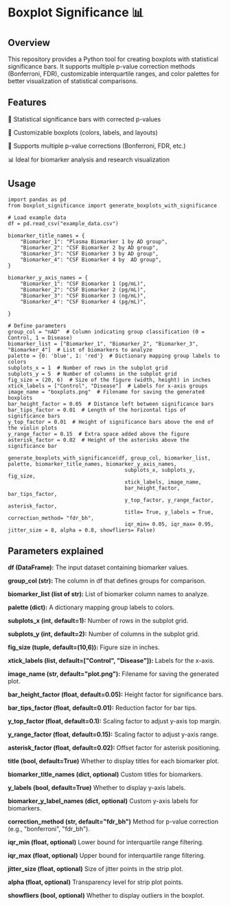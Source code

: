# Boxplot Significance 📊

## Overview

This repository provides a Python tool for creating boxplots with statistical significance bars. It supports multiple p-value correction methods (Bonferroni, FDR), customizable interquartile ranges, and color palettes for better visualization of statistical comparisons.

## Features

📌 Statistical significance bars with corrected p-values

🎨 Customizable boxplots (colors, labels, and layouts)

🔬 Supports multiple p-value corrections (Bonferroni, FDR, etc.)

📊 Ideal for biomarker analysis and research visualization

## Usage
```
import pandas as pd
from boxplot_significance import generate_boxplots_with_significance

# Load example data
df = pd.read_csv("example_data.csv")

biomarker_title_names = {
    "Biomarker_1": "Plasma Biomarker 1 by AD group",
    "Biomarker_2": "CSF Biomarker 2 by AD group",
    "Biomarker_3": "CSF Biomarker 3 by AD group",
    "Biomarker_4": "CSF Biomarker 4 by  AD group",
}

biomarker_y_axis_names = {
    "Biomarker_1": "CSF Biomarker 1 (pg/mL)",
    "Biomarker_2": "CSF Biomarker 2 (pg/mL)",
    "Biomarker_3": "CSF Biomarker 3 (ng/mL)",
    "Biomarker_4": "CSF Biomarker 4 (pg/mL)",

}

# Define parameters
group_col = "nAD"  # Column indicating group classification (0 = Control, 1 = Disease)
biomarker_list = ["Biomarker_1", "Biomarker_2", "Biomarker_3", "Biomarker_4"]  # List of biomarkers to analyze
palette = {0: 'blue', 1: 'red'}  # Dictionary mapping group labels to colors
subplots_x = 1  # Number of rows in the subplot grid
subplots_y = 5  # Number of columns in the subplot grid
fig_size = (20, 6)  # Size of the figure (width, height) in inches
xtick_labels = ["Control", "Disease"]  # Labels for x-axis groups
image_name = "boxplots.png"  # Filename for saving the generated boxplots
bar_height_factor = 0.05  # Distance left between significance bars 
bar_tips_factor = 0.01  # Length of the horizontal tips of significance bars 
y_top_factor = 0.01  # Height of significance bars above the end of the violin plots 
y_range_factor = 0.15  # Extra space added above the figure 
asterisk_factor = 0.02  # Height of the asterisks above the significance bar 

generate_boxplots_with_significance(df, group_col, biomarker_list, palette, biomarker_title_names, biomarker_y_axis_names,
                                      subplots_x, subplots_y, fig_size,
                                      xtick_labels, image_name,
                                      bar_height_factor, bar_tips_factor,
                                      y_top_factor, y_range_factor, asterisk_factor,
                                      title= True, y_labels = True, correction_method= "fdr_bh", 
                                      iqr_min= 0.05, iqr_max= 0.95, jitter_size = 8, alpha = 0.8, showfliers= False)
```

## Parameters explained

**df (DataFrame):** The input dataset containing biomarker values.

**group_col (str):** The column in df that defines groups for comparison.

**biomarker_list (list of str):** List of biomarker column names to analyze.

**palette (dict):** A dictionary mapping group labels to colors.

**subplots_x (int, default=1):** Number of rows in the subplot grid.

**subplots_y (int, default=2):** Number of columns in the subplot grid.

**fig_size (tuple, default=(10,6)):** Figure size in inches.

**xtick_labels (list, default=["Control", "Disease"]):** Labels for the x-axis.

**image_name (str, default="plot.png"):** Filename for saving the generated plot.

**bar_height_factor (float, default=0.05):** Height factor for significance bars.

**bar_tips_factor (float, default=0.01):** Reduction factor for bar tips.

**y_top_factor (float, default=0.1):** Scaling factor to adjust y-axis top margin.

**y_range_factor (float, default=0.15):** Scaling factor to adjust y-axis range.

**asterisk_factor (float, default=0.02):** Offset factor for asterisk positioning.

**title (bool, default=True)** Whether to display titles for each biomarker plot.

**biomarker_title_names (dict, optional)** Custom titles for biomarkers.

**y_labels (bool, default=True)** Whether to display y-axis labels.

**biomarker_y_label_names (dict, optional)** Custom y-axis labels for biomarkers.

**correction_method (str, default="fdr_bh")** Method for p-value correction (e.g., "bonferroni", "fdr_bh").

**iqr_min (float, optional)** Lower bound for interquartile range filtering.

**iqr_max (float, optional)** Upper bound for interquartile range filtering.

**jitter_size (float, optional)** Size of jitter points in the strip plot.

**alpha (float, optional)** Transparency level for strip plot points.

**showfliers (bool, optional)** Whether to display outliers in the boxplot.
